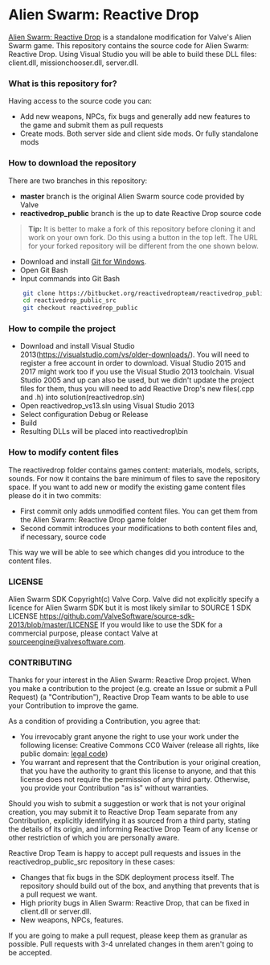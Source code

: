 # Alien Swarm: Reactive Drop #

[Alien Swarm: Reactive Drop](http://store.steampowered.com/app/563560/) is a standalone modification for Valve's Alien Swarm game. This repository contains the source code for Alien Swarm: Reactive Drop. Using Visual Studio you will be able to build these DLL files: client.dll, missionchooser.dll, server.dll.

### What is this repository for? ###
Having access to the source code you can:

* Add new weapons, NPCs, fix bugs and generally add new features to the game and submit them as pull requests 
* Create mods. Both server side and client side mods. Or fully standalone mods 

### How to download the repository ###
There are two branches in this repository:

* __master__ branch is the original Alien Swarm source code provided by Valve
* __reactivedrop_public__ branch is the up to date Reactive Drop source code

> **Tip:** It is better to make a fork of this repository before cloning it and work on your own fork. Do this using a button in the top left. The URL for your forked repository will be different from the one shown below.

* Download and install [Git for Windows](https://git-scm.com/downloads). 
* Open Git Bash
* Input commands into Git Bash 
```sh
    git clone https://bitbucket.org/reactivedropteam/reactivedrop_public_src.git
    cd reactivedrop_public_src
    git checkout reactivedrop_public
```

### How to compile the project ###

* Download and install Visual Studio 2013(https://visualstudio.com/vs/older-downloads/). You will need to register a free account in order to download. Visual Studio 2015 and 2017 might work too if you use the Visual Studio 2013 toolchain. Visual Studio 2005 and up can also be used, but we didn't update the project files for them, thus you will need to add Reactive Drop's new files(.cpp and .h) into solution(reactivedrop.sln)
* Open reactivedrop_vs13.sln using Visual Studio 2013
* Select configuration Debug or Release
* Build
* Resulting DLLs will be placed into reactivedrop\bin

### How to modify content files ###
The reactivedrop folder contains games content: materials, models, scripts, sounds. For now it contains the bare minimum of files to save the repository space. If you want to add new or modify the existing game content files please do it in two commits:

* First commit only adds unmodified content files. You can get them from the Alien Swarm: Reactive Drop game folder
* Second commit introduces your modifications to both content files and, if necessary, source code

This way we will be able to see which changes did you introduce to the content files. 

### LICENSE ###
Alien Swarm SDK Copyright(c) Valve Corp. 
Valve did not explicitly specify a licence for Alien Swarm SDK but it is most likely similar to SOURCE 1 SDK LICENSE https://github.com/ValveSoftware/source-sdk-2013/blob/master/LICENSE
If you would like to use the SDK for a commercial purpose, please contact Valve at 
sourceengine@valvesoftware.com.

### CONTRIBUTING ###
Thanks for your interest in the Alien Swarm: Reactive Drop project.  When you make a
contribution to the project (e.g. create an Issue or submit a Pull Request)
(a "Contribution"), Reactive Drop Team wants to be able to use your Contribution to improve
the game.

As a condition of providing a Contribution, you agree that: 

* You irrevocably grant anyone the right to use your work under the following license: Creative Commons CC0 Waiver (release all rights, like public domain: [legal code](https://creativecommons.org/publicdomain/zero/1.0/))
* You warrant and represent that the Contribution is your original creation,
that you have the authority to grant this license to anyone, and that this
license does not require the permission of any third party.  Otherwise, you
provide your Contribution "as is" without warranties.  

Should you wish to submit a suggestion or work that is not your original
creation, you may submit it to Reactive Drop Team separate from any Contribution,
explicitly identifying it as sourced from a third party, stating the details
of its origin, and informing Reactive Drop Team of any license or other restriction of
which you are personally aware. 


Reactive Drop Team is happy to accept pull requests and issues in the reactivedrop_public_src
repository in these cases:

 * Changes that fix bugs in the SDK deployment process itself. The repository
   should build out of the box, and anything that prevents that is a pull
   request we want.
 * High priority bugs in Alien Swarm: Reactive Drop, that can be fixed in
   client.dll or server.dll.
 * New weapons, NPCs, features.

If you are going to make a pull request, please keep them as granular as
possible. Pull requests with 3-4 unrelated changes in them aren't going to
be accepted.